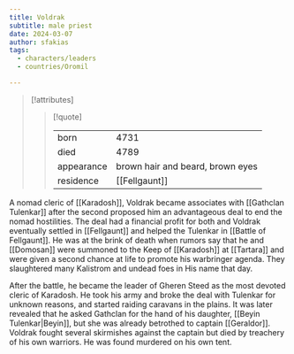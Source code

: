 ```yaml
---
title: Voldrak
subtitle: male priest
date: 2024-03-07
author: sfakias
tags:
  - characters/leaders
  - countries/Oromil

---
```

> [!attributes]
> 
> > [!quote]
> >
> > | | |
> > | --- | --- |
> > | born | 4731 |
> > | died | 4789 |
> > | appearance | brown hair and beard, brown eyes |
> > | residence | [[Fellgaunt]] |

A nomad cleric of [[Karadosh]], Voldrak became associates with [[Gathclan Tulenkar]] after the second proposed him an advantageous deal to end the nomad hostilities. The deal had a financial profit for both and Voldrak eventually settled in [[Fellgaunt]] and helped the Tulenkar in [[Battle of Fellgaunt]]. He was at the brink of death when rumors say that he and [[Domosan]] were summoned to the Keep of [[Karadosh]] at [[Tartara]] and were given a second chance at life to promote his warbringer agenda. They slaughtered many Kalistrom and undead foes in His name that day.

After the battle, he became the leader of Gheren Steed as the most devoted cleric of Karadosh. He took his army and broke the deal with Tulenkar for unknown reasons, and started raiding caravans in the plains. It was later revealed that he asked Gathclan for the hand of his daughter, [[Beyin Tulenkar|Beyin]], but she was already betrothed to captain [[Geraldor]]. Voldrak fought several skirmishes against the captain but died by treachery of his own warriors. He was found murdered on his own tent.